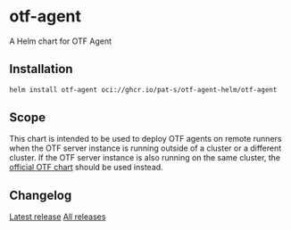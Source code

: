 # otf-agent

A Helm chart for OTF Agent

## Installation

```sh
helm install otf-agent oci://ghcr.io/pat-s/otf-agent-helm/otf-agent
```

## Scope

This chart is intended to be used to deploy OTF agents on remote runners when the OTF server instance is running outside of a cluster or a different cluster.
If the OTF server instance is also running on the same cluster, the [official OTF chart](https://github.com/leg100/otf-charts) should be used instead.

## Changelog

[Latest release](https://github.com/pat-s/otf-agent-helm/releases)
[All releases](https://github.com/pat-s/otf-agent-helm/blob/main/CHANGELOG.md)
